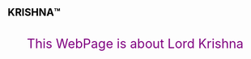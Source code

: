 <!DOCTYPE html>
<html>
<head>

<title></title>

<style type="text/css">
h1{color: #000 ; font-size: 20px ; font-family:Arial, ;padding: top 10%; }
p{color: purple; font-size: 25px ; text-align: center ;padding-top: 2%; }
img{padding-left: 500px;}
</style>
</head>

<body>
    
<h1>KRISHNA™️</h1>
<p> This WebPage is about Lord Krishna </p>

</body>
</html>

